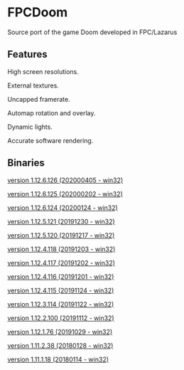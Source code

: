 # FPCDoom
Source port of the game Doom developed in FPC/Lazarus

## Features
High screen resolutions.

External textures.

Uncapped framerate.

Automap rotation and overlay.

Dynamic lights.

Accurate software rendering.

## Binaries
[version 1.12.6.126 (202000405 - win32)](https://sourceforge.net/projects/fpcdoom/files/FPCDoom_1.12.6.126/FPCDoom_1.12.6.126_bin.zip/download)

[version 1.12.6.125 (202000202 - win32)](https://sourceforge.net/projects/fpcdoom/files/FPCDoom_1.12.6.125/FPCDoom_1.12.6.125_bin.zip/download)

[version 1.12.6.124 (20200124 - win32)](https://sourceforge.net/projects/fpcdoom/files/FPCDoom_1.12.6.124/FPCDoom_1.12.6.124_bin.zip/download)

[version 1.12.5.121 (20191230 - win32)](https://sourceforge.net/projects/fpcdoom/files/FPCDoom_1.12.5.121/FPCDoom_1.12.5.121_bin.zip/download)

[version 1.12.5.120 (20191217 - win32)](https://sourceforge.net/projects/fpcdoom/files/FPCDoom_1.12.5.120/FPCDoom_1.12.5.120_bin.zip/download)

[version 1.12.4.118 (20191203 - win32)](https://sourceforge.net/projects/fpcdoom/files/FPCDoom_1.12.4.118/FPCDoom_1.12.4.118_bin.zip/download)

[version 1.12.4.117 (20191202 - win32)](https://sourceforge.net/projects/fpcdoom/files/FPCDoom_1.12.4.117/FPCDoom_1.12.4.117_bin.zip/download)

[version 1.12.4.116 (20191201 - win32)](https://sourceforge.net/projects/fpcdoom/files/FPCDoom_1.12.4.116/FPCDoom_1.12.4.116_bin.zip/download)

[version 1.12.4.115 (20191124 - win32)](https://sourceforge.net/projects/fpcdoom/files/FPCDoom_1.12.4.115/FPCDoom_1.12.4.115_bin.zip/download)

[version 1.12.3.114 (20191122 - win32)](https://sourceforge.net/projects/fpcdoom/files/FPCDoom_1.12.3.114/FPCDoom_1.12.3.114_bin.zip/download)

[version 1.12.2.100 (20191112 - win32)](https://sourceforge.net/projects/fpcdoom/files/FPCDoom_1.12.2.100/FPCDoom_1.12.2.100_bin.zip/download)

[version 1.12.1.76 (20191029 - win32)](https://sourceforge.net/projects/fpcdoom/files/FPCDoom_1.12.1.76/FPCDoom_1.12.1.76_bin.zip/download)

[version 1.11.2.38 (20180128 - win32)](https://sourceforge.net/projects/fpcdoom/files/FPCDoom_1.11.2.38/FPCDoom_1.11.2.38_bin.zip/download)

[version 1.11.1.18 (20180114 - win32)](https://sourceforge.net/projects/fpcdoom/files/FPCDoom_1.11.1.18/FPCDoom_1.11.1.18_bin.zip/download)



